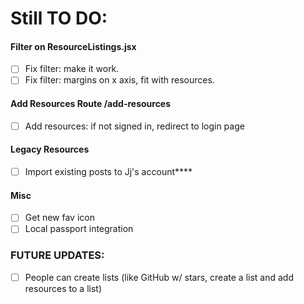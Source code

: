 # **Still TO DO:**

#### Filter on ResourceListings.jsx

* [ ] Fix filter: make it work.
* [ ] Fix filter: margins on x axis, fit with resources.

#### Add Resources Route /add-resources

* [ ] Add resources: if not signed in, redirect to login page

#### Legacy Resources

* [ ] Import existing posts to Jj's account****

#### Misc

* [ ] Get new fav icon
* [ ] Local passport integration

### FUTURE UPDATES:

* [ ] People can create lists (like GitHub w/ stars, create a list and add resources to a list)
